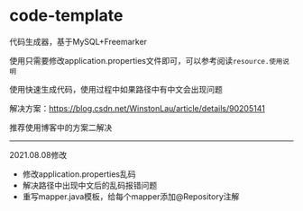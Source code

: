 # code-template
代码生成器，基于MySQL+Freemarker

使用只需要修改application.properties文件即可，可以参考阅读`resource.使用说明`

使用快速生成代码，使用过程中如果路径中有中文会出现问题

解决方案：https://blog.csdn.net/WinstonLau/article/details/90205141

推荐使用博客中的方案二解决

---

2021.08.08修改

+ 修改application.properties乱码
+ 解决路径中出现中文后的乱码报错问题
+ 重写mapper.java模板，给每个mapper添加@Repository注解
